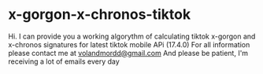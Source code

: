 # x-gorgon-x-chronos-tiktok

Hi. I can provide you a working algorythm of calculating tiktok x-gorgon and x-chronos signatures for latest tiktok mobile APi (17.4.0)
For all information please contact me at volandmordd@gmail.com
And please be patient, I'm receiving a lot of emails every day

